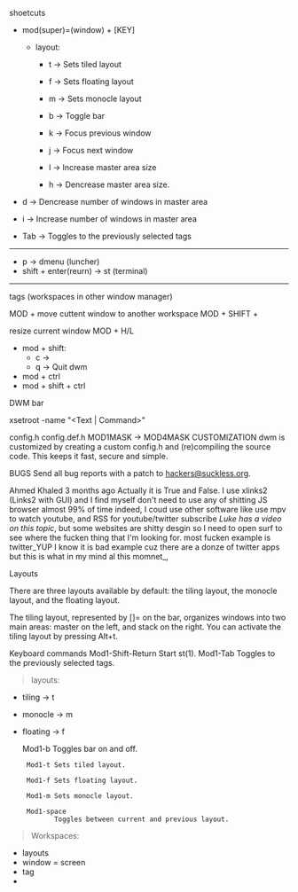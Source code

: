 shoetcuts
- mod(super)=(window) + [KEY]
  - layout:
    - t -> Sets tiled layout
    - f -> Sets floating layout
    - m -> Sets monocle layout
    - b -> Toggle bar

    - k -> Focus previous window
    - j -> Focus next window

    - l -> Increase master area size
    - h -> Dencrease master area size.


- d -> Dencrease number of windows in master area
- i -> Increase number of windows in master area


- Tab -> Toggles to the previously selected tags

----------------------------------------
- p -> dmenu (luncher)
- shift + enter(reurn) -> st (terminal)
----------------------------------------

tags (workspaces in other window manager)

MOD + <number-of-tag>
move cuttent window to another workspace MOD + SHIFT + <number-of-tag>

resize current window MOD + H/L
- mod + shift:
  - c ->  
  - q -> Quit dwm
- mod + ctrl
- mod + shift + ctrl


DWM bar

xsetroot -name "<Text | Command>"

config.h
config.def.h
MOD1MASK -> MOD4MASK
CUSTOMIZATION
       dwm is customized by creating a custom config.h and (re)compiling the source code. This keeps it fast, secure and simple.

BUGS
       Send all bug reports with a patch to hackers@suckless.org.














Ahmed Khaled
3 months ago
Actually it is True and False.
I use xlinks2 (Links2 with GUI) and I find myself don't need to use any of shitting JS browser almost 99% of time indeed, I coud use other software like use mpv to watch youtube, and RSS for youtube/twitter subscribe _Luke has a video on this topic_, but some websites are shitty desgin so I need to open surf to see where the fucken thing that I'm looking for. most fucken example is twitter_YUP I know it is bad example cuz there are a donze of twitter apps but this is what in my mind al this momnet_,



Layouts

There are three layouts available by default: the tiling layout, the monocle layout, and the floating layout.

The tiling layout, represented by []= on the bar, organizes windows into two main areas: master on the left, and stack on the right. You can activate the tiling layout by pressing Alt+t.









  Keyboard commands
       Mod1-Shift-Return
              Start st(1).
       Mod1-Tab
              Toggles to the previously selected tags.


> layouts:
- tiling -> t
- monocle -> m
- floating -> f

     Mod1-b Toggles bar on and off.

       Mod1-t Sets tiled layout.

       Mod1-f Sets floating layout.

       Mod1-m Sets monocle layout.

       Mod1-space
              Toggles between current and previous layout.

> Workspaces:





- layouts
- window = screen
- tag
- 
 